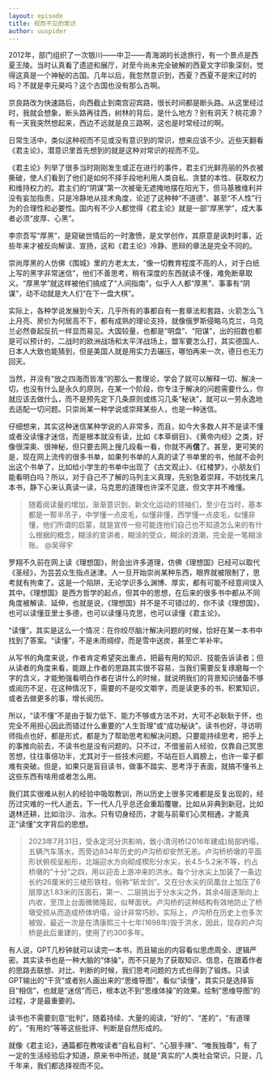 ```yaml
---
layout: episode
title: 视而不见的常识
author: uuspider
---
```

2012年，部门组织了一次银川——中卫——青海湖的长途旅行，有一个景点是西夏王陵。当时认真看了遗迹和展厅，对至今尚未完全破解的西夏文字印象深刻，觉得这真是一个神秘的古国。几年以后，我忽然意识到，西夏？西夏不是宋辽时的吗？不就是李元昊吗？这个古国也没有那么古啊。

京良路改为快速路后，向西截止到南宫迎宾路，很长时间都是断头路。从这里经过时，我就会想象，断头路再往西，树林的背后，是什么地方？别有洞天？桃花源？有一天我突然想起来，西边不远就是良三路啊，这也是时常经过的啊。

日常生活中，类似这种视而不见或没有意识到的常识，想来应该不少。近些天翻看《君主论》，潜意识里首先想到的就是这种对常识的视而不见。

《君主论》列举了很多当时刚刚发生或正在进行的事件，君主们光鲜亮丽的外衣被撕破，使人们看到了他们是如何不择手段地利用人类自私、贪婪的本性、获取权力和维持权力的。君主们的“阴谋”第一次被毫无遮掩地摆在阳光下，但马基雅维利并没有妄加指责，只是冷静地从技术角度，论述了这种种“不道德”、甚至“不人性”行为的合理性和必要性。国内有不少人都觉得《君主论》就是一部“厚黑学”，成大事者必须“皮厚、心黑”。

李宗吾写“厚黑”，是窥破世情后的一时激愤，是文学创作，其原意是讽刺时事，近些年来才被反向解读、宣扬，这和《君主论》冷静、思辩的章法是完全不同的。

崇尚厚黑的人仿佛《围城》里的方老太太，“像一切教育程度不高的人，对于白纸上写的黑字非常迷信”，他们不善思考，稍有深度的东西就读不懂，难免断章取义。“厚黑学”就这样被他们搞成了“人间指南”，似乎人人都“厚黑”、事事有“阴谋”，动不动就是大人们“在下一盘大棋”。

实际上，各种学说发展到今天，几乎所有的事都自有一套章法和套路，火箭怎么飞上月亮、房价为何居高不下，都有成熟的理论支持，就像俄罗斯侵略乌克兰，乌克兰必然奋起反抗一样显而易见。大国较量，也都是“明盘”、“阳谋”，出的招数也都是可以预计的，二战时的欧洲战场和太平洋战场上，盟军要怎么打，其实德国人、日本人大致也能猜到，但是美国人就是用实力去碾压，哪怕再来一次，德日也无力回天。

当然，并没有“放之四海而皆准”的那么一套理论，学会了就可以解释一切、解决一切，也没有什么是永久的原则，在某一个阶段，你专注于解决的问题需要什么，你就应该去做什么，而不是预先定下几条原则或练习几条“秘诀”，就可以一劳永逸地去适配一切问题。只崇尚某一种学说或崇拜某些人，也是一种迷信。

仔细想来，其实这种迷信某种学说的人非常多，而且，如今大多数人并不是读不懂或者没读懂才迷信，而是根本就没有读，比如《本草纲目》、《黄帝内经》之类，好像很深奥、很神秘，但只要去网上搜几段看一看，你就不再**信**了。甚至，更可笑的是，现在网上流传的很多书单，如果列书单的人真的读了书单里的书，他就不会列出这个书单了，比如给小学生的书单中出现了《古文观止》、《红楼梦》，小朋友们能看明白吗？所以，对于自己不了解的马列主义真理，先别急着崇拜，不妨找来几本书，静下心来认真读一读，马克思的道理也许深不见底，但文字并不难懂。

>随着阅读量的增加，渐渐意识到，新文化运动的领袖们，至少在当时，基本都是一帮半吊子，中学懂一点皮毛，似懂非懂，西学懂一点皮毛，似懂非懂，他们所谓的启蒙，就是宣传一些可能连他们自己也不知道怎么来的有什么根据的概念，糊涂的宣讲者，糊涂的受众，糊涂的浪潮，完全是一笔糊涂账。 @吴得宇

罗翔不久前在网上读《理想国》，附会出许多道理，仿佛《理想国》已经可以取代《圣经》，为芸芸众生指点迷津。人一旦开始崇尚某种东西，眼界就被限制了，思考就有拘束了。这是一个陷阱，无论学识多么渊博、厚实，都有可能不经意间误入其中。《理想国》是西方哲学的起点，但其中的思想，在后来的很多书中都从不同角度被解读、延伸，也就是说，《理想国》并不是不可错过的，你不读《理想国》，也可以读懂亚里士多德，也可以读懂马克思，也可以读懂《君主论》。

“读懂”，其实是这么一个情况：在你绞尽脑汁解决问题的时候，恰好在某一本书中找到了答案。“读懂”，不是未雨绸缪，而是雪中送炭，甚至亡羊补牢。

从写书的角度来说，作者肯定希望突出重点，把最有用的知识、技能告诉读者；但从读者的角度来看，能跟上作者的思路其实很不容易，当我们需要反复琢磨每一个字的含义，才能勉强看明白作者在讲什么的时候，就说明我们的背景知识储备不够或阅历不足，在这种情况下，需要的不是咬文嚼字，而是读更多的书，积累知识，或者去做更多的事，增长阅历。

所以，“读不懂”不是由于智力低下、能力不够或方法不对，大可不必耿耿于怀，也完全不用担心因此而错过什么重要的“人生哲理”或“成功秘诀”。读书也好，寻访明师指点也好，都是形式，都是为了帮助思考和解决问题。只要能持续思考，把手上的事推向前去，不读书也是没有问题的。只不过，不借鉴前人经验，仅靠自己冥思苦想，往往事倍功半，尤其对于一些技术问题，不站在巨人肩膀上，也许一辈子都难有突破。但是，如果只是盲目读书，做事不踏实、思考浮于表面，就搞不懂书上这些东西有啥用或者怎么用。

我们其实很难从别人的经验中吸取教训，所以历史上很多灾难都是反复出现的，经历过灾难的一代人逝去，下一代人几乎总还会重蹈覆辙，比如从非典到新冠，比如退林还耕，比如治沙、治水。只有切身经历，才能与前辈们心灵相通，才能真正“读懂”文字背后的思想。

>2023年7月31日，受永定河分洪影响，致小清河桥(2016年建成)局部坍塌，五辆汽车落水，而旁边834年历史的卢沟桥却安然无恙。卢沟桥桥墩的平面形状俯视呈船形，北端迎水方向砌成楔形分水尖，长4.5-5.2米不等，约占桥墩的“十分”之四，用以迎击上游冲来的洪水。每个分水尖上加装了一条边长约26厘米的三棱形铁柱，俗称“斩龙剑”。又在分水尖的凤凰台上加压了6层厚达1.83米的压面石，第一、二层挑出于分水尖之外，其余4层逐渐向上内收，至顶上台面微微隆起，似琴面状。卢沟桥的这种结构有效地防止了桥墩受损从而造成桥体坍塌，设计非常巧妙。实际上，卢沟桥在历史上也多次被毁，最近一次是在清康熙三十七年(1698年)毁于洪水，因此，现存的卢沟桥是此后重建的，使用了约300多年。

有人说，GPT几秒钟就可以读完一本书，而且输出的内容看似思虑周全、逻辑严密。其实读书也是一种大脑的“体操”，而不只是为了获取知识、信息，在跟着作者的思路去联想、对比、判断的时候，我们思考问题的方式也得到了锻炼。只读GPT输出的“干货”或者别人画出来的“思维导图”，看似“读懂”，其实只是选择盲目“相信”，也就是“迷信”而已，根本达不到“思维体操”的效果。绘制“思维导图”的过程，才是最重要的。

读书也不需要刻意“批判”，随着持续、大量的阅读，“好的”、“差的”，“有道理的”，“有用的”等等这些批评、判断是自然形成的。

就像《君主论》，通篇都在教唆读者“自私自利”、“心狠手辣”、“唯我独尊”，有了一定的生活经验后才知道，原来书中所述，就是“真实的”人类社会常识，只是，几千年来，我们都选择视而不见。
